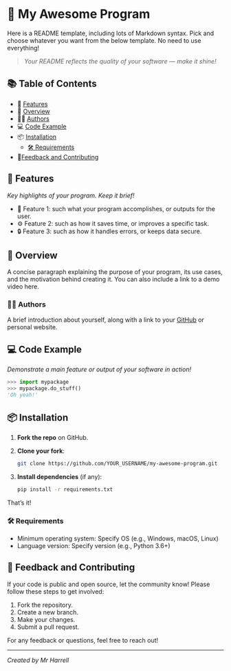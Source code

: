 # 🚀 My Awesome Program

Here is a README template, including lots of Markdown syntax. 
Pick and choose whatever you want from the below template. No need to use everything! 

> *Your README reflects the quality of your software — make it shine!*

## 📚 Table of Contents

- 🌟 [Features](#-features)
- 📜 [Overview](#-overview)
- 👨‍💻 [Authors](#-authors)
- 💻 [Code Example](#-code-example)
- 📦 [Installation](#-installation)
   - [🛠 Requirements](#-requirements)
- 🤝[Feedback and Contributing](#feedback-and-contributing)

## 🌟 Features

*Key highlights of your program. Keep it brief!*

- 🌈 Feature 1: such what your program accomplishes, or outputs for the user.
- ⚙️ Feature 2: such as how it saves time, or improves a specific task.
- 🔒 Feature 3: such as how it handles errors, or keeps data secure.

## 📜 Overview

A concise paragraph explaining the purpose of your program, its use cases, and the motivation behind creating it. 
You can also include a link to a demo video here.

### 👨‍💻 Authors

A brief introduction about yourself, along with a link to your [GitHub](https://github.com) or personal website.

## 💻 Code Example

*Demonstrate a main feature or output of your software in action!*

```python
>>> import mypackage
>>> mypackage.do_stuff()
'Oh yeah!'
```

## 📦 Installation

1. **Fork the repo** on GitHub.
2. **Clone your fork**:

   ```bash
   git clone https://github.com/YOUR_USERNAME/my-awesome-program.git
   ```

3. **Install dependencies** (if any):

   ```bash
   pip install -r requirements.txt
   ```

That’s it!

### 🛠 Requirements

- Minimum operating system: Specify OS (e.g., Windows, macOS, Linux)
- Language version: Specify version (e.g., Python 3.6+)

## 🤝 Feedback and Contributing

If your code is public and open source, let the community know! Please follow these steps to get involved:

1. Fork the repository.
2. Create a new branch.
3. Make your changes.
4. Submit a pull request.

For any feedback or questions, feel free to reach out!

---- 
*Created by Mr Harrell*
